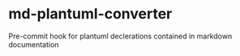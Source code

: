 # md-plantuml-converter
Pre-commit hook for plantuml declerations contained in markdown documentation 
